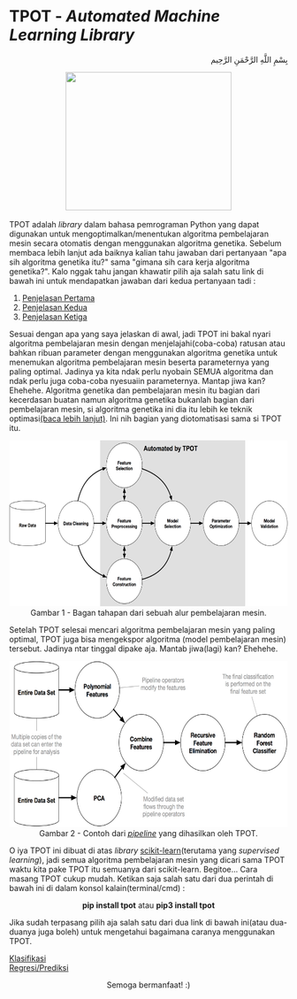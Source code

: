 # TPOT - <i>Automated Machine Learning Library</i> 

<p align="right">
بِسْمِ اللَّهِ الرَّحْمَنِ الرَّحِيم 
</p>
<p align="center"><img src="https://raw.githubusercontent.com/EpistasisLab/tpot/master/images/tpot-logo.jpg" height="250" width="300"/></p>

TPOT adalah <i>library</i> dalam bahasa pemrograman Python yang dapat digunakan untuk mengoptimalkan/menentukan algoritma pembelajaran mesin secara otomatis dengan menggunakan algoritma genetika. Sebelum membaca lebih lanjut ada baiknya kalian tahu jawaban dari pertanyaan "apa sih algoritma genetika itu?" sama "gimana sih cara kerja algoritma genetika?". Kalo nggak tahu jangan khawatir pilih aja salah satu link di bawah ini untuk mendapatkan jawaban dari kedua pertanyaan tadi :<br>
1. <a href="https://id.wikipedia.org/wiki/Algoritme_genetik">Penjelasan Pertama</a>
2. <a href="https://github.com/Rakhid16/Python-GA-TPOT/blob/master/Algoritma%20Genetika.pdf">Penjelasan Kedua</a>
3. <a href="https://www.youtube.com/watch?v=2mXcs-CNCB8">Penjelasan Ketiga</a>

Sesuai dengan apa yang saya jelaskan di awal, jadi TPOT ini bakal nyari algoritma pembelajaran mesin dengan menjelajahi(coba-coba) ratusan atau bahkan ribuan parameter dengan menggunakan algoritma genetika untuk menemukan algoritma pembelajaran mesin beserta parameternya yang paling optimal. Jadinya ya kita ndak perlu nyobain SEMUA algoritma dan ndak perlu juga coba-coba nyesuaiin parameternya. Mantap jiwa kan? Ehehehe. Algoritma genetika dan pembelajaran mesin itu bagian dari kecerdasan buatan namun algoritma genetika bukanlah bagian dari pembelajaran mesin, si algoritma genetika ini dia itu lebih ke teknik optimasi<a href="https://en.wikipedia.org/wiki/Metaheuristic">(baca lebih lanjut)</a>. Ini nih bagian yang diotomatisasi sama si TPOT itu.
<p align="center"><img src="https://raw.githubusercontent.com/EpistasisLab/tpot/master/images/tpot-ml-pipeline.png" height="300" width="600"/><br>Gambar 1 - Bagan tahapan dari sebuah alur pembelajaran mesin.</p>

Setelah TPOT selesai mencari algoritma pembelajaran mesin yang paling optimal, TPOT juga bisa mengekspor algoritma (model pembelajaran mesin) tersebut. Jadinya ntar tinggal dipake aja. Mantab jiwa(lagi) kan? Ehehehe.
<p align="center"><img src="https://raw.githubusercontent.com/EpistasisLab/tpot/master/images/tpot-pipeline-example.png" height="300" width="600"/><br>Gambar 2 - Contoh dari <a href="https://id.wikipedia.org/wiki/Pipeline"><i>pipeline</i></a> yang dihasilkan oleh TPOT.</p>

O iya TPOT ini dibuat di atas <i>library</i> <a href="https://scikit-learn.org/stable/supervised_learning.html#supervised-learning">scikit-learn</a>(terutama yang <i>supervised learning</i>), jadi semua algoritma pembelajaran mesin yang dicari sama TPOT waktu kita pake TPOT itu semuanya dari scikit-learn. Begitoe... Cara masang TPOT cukup mudah. Ketikan saja salah satu dari dua perintah di bawah ini di dalam konsol kalain(terminal/cmd) : 

<p align="center">
<b>pip install tpot</b> atau <b>pip3 install tpot</b>
</p>

Jika sudah terpasang pilih aja salah satu dari dua link di bawah ini(atau dua-duanya juga boleh) untuk mengetahui bagaimana caranya menggunakan TPOT.

<a href="#">Klasifikasi</a><br>
<a href="#">Regresi/Prediksi</a>

<p align="center">Semoga bermanfaat! :)</p>
